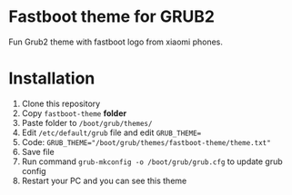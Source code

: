 # Fastboot theme for GRUB2
Fun Grub2 theme with fastboot logo from xiaomi phones.
# Installation
1. Clone this repository
2. Copy `fastboot-theme` **folder** 
3. Paste folder to `/boot/grub/themes/`
4. Edit `/etc/default/grub` file and edit `GRUB_THEME=`
5. Code: ```GRUB_THEME="/boot/grub/themes/fastboot-theme/theme.txt"```
6. Save file
7. Run command `grub-mkconfig -o /boot/grub/grub.cfg` to update grub config
8. Restart your PC and you can see this theme
